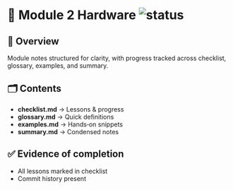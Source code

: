 # 📘 Module 2 Hardware  ![status](https://img.shields.io/badge/status-Completed-brightgreen)

## 📖 Overview
Module notes structured for clarity, with progress tracked across checklist, glossary, examples, and summary.

## 🗂 Contents
- **checklist.md** → Lessons & progress
- **glossary.md** → Quick definitions
- **examples.md** → Hands‑on snippets
- **summary.md** → Condensed notes

## ✅ Evidence of completion
- All lessons marked in checklist
- Commit history present
